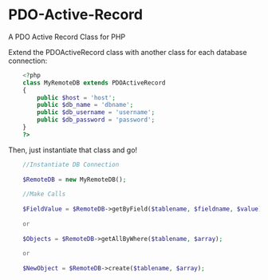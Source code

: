 PDO-Active-Record
=================

A PDO Active Record Class for PHP

Extend the PDOActiveRecord class with another class for each database connection:
```php
	<?php 
	class MyRemoteDB extends PDOActiveRecord
	{
	  	public $host = 'host';
		public $db_name = 'dbname';
		public $db_username = 'username';
		public $db_password = 'password';
	}
	?>
```

Then, just instantiate that class and go!
```php
	//Instantiate DB Connection
	
	$RemoteDB = new MyRemoteDB();
	
	//Make Calls
	
	$FieldValue = $RemoteDB->getByField($tablename, $fieldname, $value);
	
	or
	
	$Objects = $RemoteDB->getAllByWhere($tablename, $array);
	
	or 
	
	$NewObject = $RemoteDB->create($tablename, $array);
```
